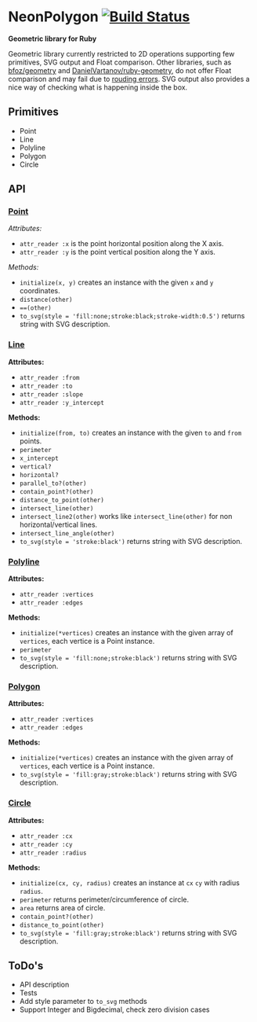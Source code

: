 # NeonPolygon [![Build Status](https://travis-ci.com/Maumagnaguagno/NeonPolygon.svg?token=a1y1UzqtYCxXazSreSDC)](https://travis-ci.com/Maumagnaguagno/NeonPolygon)
**Geometric library for Ruby**

Geometric library currently restricted to 2D operations supporting few primitives, SVG output and Float comparison.
Other libraries, such as [bfoz/geometry](https://github.com/bfoz/geometry) and [DanielVartanov/ruby-geometry](https://github.com/DanielVartanov/ruby-geometry), do not offer Float comparison and may fail due to [rouding errors](http://floating-point-gui.de/).
SVG output also provides a nice way of checking what is happening inside the box.

## Primitives
- Point
- Line
- Polyline
- Polygon
- Circle

## API

### [Point](src/Point.rb)
*Attributes:*
- ``attr_reader :x`` is the point horizontal position along the X axis.
- ``attr_reader :y`` is the point vertical position along the Y axis.

*Methods:*
- ``initialize(x, y)`` creates an instance with the given ``x`` and ``y`` coordinates.
- ``distance(other)``
- ``==(other)``
- ``to_svg(style = 'fill:none;stroke:black;stroke-width:0.5')`` returns string with SVG description.

### [Line](src/Line.rb)
**Attributes:**
- ``attr_reader :from``
- ``attr_reader :to``
- ``attr_reader :slope``
- ``attr_reader :y_intercept``

**Methods:**
- ``initialize(from, to)`` creates an instance with the given ``to`` and ``from`` points.
- ``perimeter``
- ``x_intercept``
- ``vertical?``
- ``horizontal?``
- ``parallel_to?(other)``
- ``contain_point?(other)``
- ``distance_to_point(other)``
- ``intersect_line(other)``
- ``intersect_line2(other)`` works like ``intersect_line(other)`` for non horizontal/vertical lines.
- ``intersect_line_angle(other)``
- ``to_svg(style = 'stroke:black')`` returns string with SVG description.

### [Polyline](src/Polyline.rb)
**Attributes:**
- ``attr_reader :vertices``
- ``attr_reader :edges``

**Methods:**
- ``initialize(*vertices)`` creates an instance with the given array of ``vertices``, each vertice is a Point instance.
- ``perimeter``
- ``to_svg(style = 'fill:none;stroke:black')`` returns string with SVG description.

### [Polygon](src/Polygon.rb)
**Attributes:**
- ``attr_reader :vertices``
- ``attr_reader :edges``

**Methods:**
- ``initialize(*vertices)`` creates an instance with the given array of ``vertices``, each vertice is a Point instance.
- ``to_svg(style = 'fill:gray;stroke:black')`` returns string with SVG description.

### [Circle](src/Circle.rb)
**Attributes:**
- ``attr_reader :cx``
- ``attr_reader :cy``
- ``attr_reader :radius``

**Methods:**
- ``initialize(cx, cy, radius)`` creates an instance at ``cx`` ``cy`` with radius ``radius``.
- ``perimeter`` returns perimeter/circumference of circle.
- ``area`` returns area of circle.
- ``contain_point?(other)``
- ``distance_to_point(other)``
- ``to_svg(style = 'fill:gray;stroke:black')`` returns string with SVG description.

## ToDo's
- API description
- Tests
- Add style parameter to ``to_svg`` methods
- Support Integer and Bigdecimal, check zero division cases
